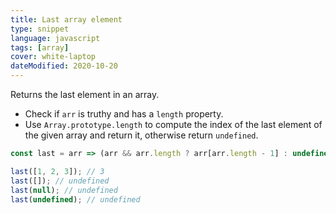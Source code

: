 ```yaml
---
title: Last array element
type: snippet
language: javascript
tags: [array]
cover: white-laptop
dateModified: 2020-10-20
---
```


Returns the last element in an array.

- Check if `arr` is truthy and has a `length` property.
- Use `Array.prototype.length` to compute the index of the last element of the given array and return it, otherwise return `undefined`.

```js
const last = arr => (arr && arr.length ? arr[arr.length - 1] : undefined);
```

```js
last([1, 2, 3]); // 3
last([]); // undefined
last(null); // undefined
last(undefined); // undefined
```
